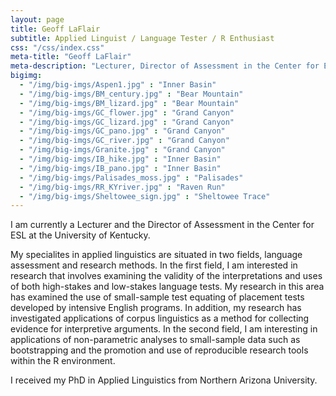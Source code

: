 ```yaml
---
layout: page
title: Geoff LaFlair
subtitle: Applied Linguist / Language Tester / R Enthusiast
css: "/css/index.css"
meta-title: "Geoff LaFlair"
meta-description: "Lecturer, Director of Assessment in the Center for ESL at the University of Kentucky"
bigimg:
  - "/img/big-imgs/Aspen1.jpg" : "Inner Basin"
  - "/img/big-imgs/BM_century.jpg" : "Bear Mountain"
  - "/img/big-imgs/BM_lizard.jpg" : "Bear Mountain"
  - "/img/big-imgs/GC_flower.jpg" : "Grand Canyon"
  - "/img/big-imgs/GC_lizard.jpg" : "Grand Canyon"
  - "/img/big-imgs/GC_pano.jpg" : "Grand Canyon"
  - "/img/big-imgs/GC_river.jpg" : "Grand Canyon"
  - "/img/big-imgs/Granite.jpg" : "Grand Canyon"
  - "/img/big-imgs/IB_hike.jpg" : "Inner Basin"
  - "/img/big-imgs/IB_pano.jpg" : "Inner Basin"
  - "/img/big-imgs/Palisades_moss.jpg" : "Palisades"
  - "/img/big-imgs/RR_KYriver.jpg" : "Raven Run"
  - "/img/big-imgs/Sheltowee_sign.jpg" : "Sheltowee Trace"
---
```


I am currently a Lecturer and the Director of Assessment in the Center for ESL at the University of Kentucky.

My specialites in applied linguistics are situated in two fields, language assessment and research methods.  In the first field, I am interested in research that involves examining the validity of the interpretations and uses of both high-stakes and low-stakes language tests. My research in this area has examined the use of small-sample test equating of placement tests developed by intensive English programs. In addition, my research has investigated applications of corpus linguistics as a method for collecting evidence for interpretive arguments. In the second field, I am interesting in applications of non-parametric analyses to small-sample data such as bootstrapping and the promotion and use of reproducible research tools within the R environment.

I received my PhD in Applied Linguistics from Northern Arizona University.
